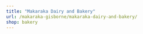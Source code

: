 ```yaml
---
title: "Makaraka Dairy and Bakery"
url: /makaraka-gisborne/makaraka-dairy-and-bakery/
shop: bakery
---
```

